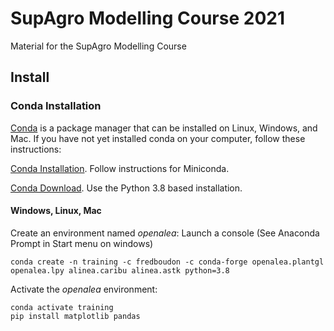 # SupAgro Modelling Course 2021

Material for the SupAgro Modelling Course

## Install

### Conda Installation

[Conda](https://docs.conda.io) is a package manager that can be installed on Linux, Windows, and Mac.
If you have not yet installed conda on your computer, follow these instructions:

[Conda Installation](https://conda.io/projects/conda/en/latest/user-guide/install/index.html). Follow instructions for Miniconda.

[Conda Download](https://docs.conda.io/en/latest/miniconda.html). Use the Python 3.8 based installation.

#### Windows, Linux, Mac

Create an environment named *openalea*:
Launch a console (See Anaconda Prompt in Start menu on windows)
    
    conda create -n training -c fredboudon -c conda-forge openalea.plantgl openalea.lpy alinea.caribu alinea.astk python=3.8 

Activate the *openalea* environment:

    conda activate training
    pip install matplotlib pandas

